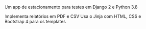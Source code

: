 Um app de estacionamento para testes em Django 2 e Python 3.8

Implementa relatórios em PDF e CSV
Usa o Jinja com HTML, CSS e Bootstrap 4 para os templates